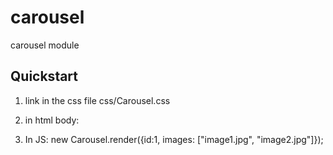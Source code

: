 # carousel
carousel module

## Quickstart

1. link in the css file css/Carousel.css

2. in html body: 

<div id ="carousel1"></div>

3. In JS:
new Carousel.render({id:1, images: ["image1.jpg", "image2.jpg"]});

##

